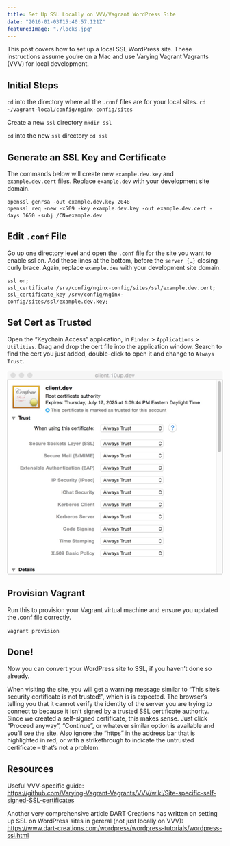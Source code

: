 ```yaml
---
title: Set Up SSL Locally on VVV/Vagrant WordPress Site
date: "2016-01-03T15:40:57.121Z"
featuredImage: "./locks.jpg"
---
```


This post covers how to set up a local SSL WordPress site. These instructions assume you’re on a Mac and use Varying Vagrant Vagrants (VVV) for local development.

## Initial Steps
`cd` into the directory where all the `.conf` files are for your local sites.
`cd ~/vagrant-local/config/nginx-config/sites`

Create a new `ssl` directory
`mkdir ssl`

`cd` into the new `ssl` directory
`cd ssl`


## Generate an SSL Key and Certificate

The commands below will create new `example.dev.key` and `example.dev.cert` files. Replace `example.dev` with your development site domain.

```
openssl genrsa -out example.dev.key 2048
openssl req -new -x509 -key example.dev.key -out example.dev.cert -days 3650 -subj /CN=example.dev
```

## Edit `.conf` File

Go up one directory level and open the `.conf` file for the site you want to enable ssl on. Add these lines at the bottom, before the `server {…}` closing curly brace. Again, replace `example.dev` with your development site domain.

```
ssl on;
ssl_certificate /srv/config/nginx-config/sites/ssl/example.dev.cert;
ssl_certificate_key /srv/config/nginx-config/sites/ssl/example.dev.key;
```

## Set Cert as Trusted

Open the “Keychain Access” application, in `Finder` > `Applications` > `Utilities`.
Drag and drop the cert file into the application window.
Search to find the cert you just added, double-click to open it and change to `Always Trust`.

![Certificate in Keychain](./cert.jpg)

## Provision Vagrant

Run this to provision your Vagrant virtual machine and ensure you updated the .conf file correctly.

`vagrant provision`

## Done!

Now you can convert your WordPress site to SSL, if you haven’t done so already.

When visiting the site, you will get a warning message similar to “This site’s security certificate is not trusted!”, which is is expected. The browser’s telling you that it cannot verify the identity of the server you are trying to connect to because it isn’t signed by a trusted SSL certificate authority. Since we created a self-signed certificate, this makes sense. Just click “Proceed anyway”, “Continue”, or whatever similar option is available and you’ll see the site. Also ignore the “https” in the address bar that is highlighted in red, or with a strikethrough to indicate the untrusted certificate – that’s not a problem.

## Resources

Useful VVV-specific guide:  
<https://github.com/Varying-Vagrant-Vagrants/VVV/wiki/Site-specific-self-signed-SSL-certificates>

Another very comprehensive article DART Creations has written on setting up SSL on WordPress sites in gereral (not just locally on VVV):  
<https://www.dart-creations.com/wordpress/wordpress-tutorials/wordpress-ssl.html>
